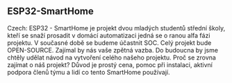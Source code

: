 ## ESP32-SmartHome
Czech: ESP32 - SmartHome je projekt dvou mladých studentů střední školy, kteří se snaží prosadit v domácí automatizaci  jedná se o ranou alfa fázi projektu. V současné době se budeme účastnit SOC. Celý projekt bude OPEN-SOURCE. Zajímal by nás vaše zpětná vazba. Do budoucna by jsme chtěly udělat návod na vytvoření celého našeho projektu. Proč se zrovna zajímat o náš projekt? Důvod je prostý cena, pomoc při instalaci, aktivní podpora členů týmu a lidí co tento SmartHome používají.
